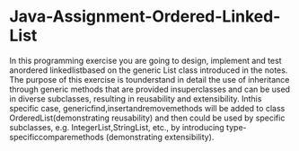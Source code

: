 # Java-Assignment-Ordered-Linked-List
In this programming exercise you are going to design, implement and test anordered linkedlistbased on the generic List class introduced in the notes. The purpose of this exercise is tounderstand  in  detail  the  use  of  inheritance  through  generic  methods  that  are  provided  insuperclasses and can be used in diverse subclasses, resulting in reusability and extensibility. Inthis specific case, genericfind,insertandremovemethods will be added to class OrderedList(demonstrating  reusability)  and  then  could  be  used  by  specific  subclasses,  e.g.  IntegerList,StringList, etc., by introducing type-specificcomparemethods (demonstrating extensibility).
